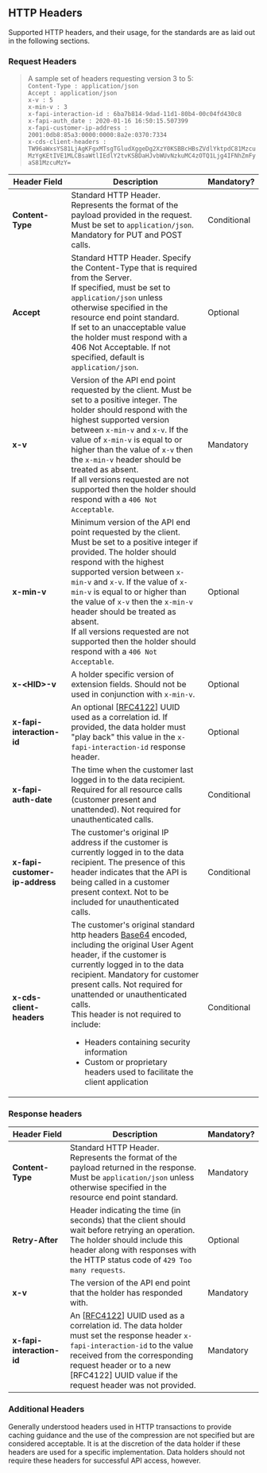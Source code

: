 ## HTTP Headers

Supported HTTP headers, and their usage, for the standards are as laid out in the following sections.

### Request Headers
>A sample set of headers requesting version 3 to 5:  
`Content-Type : application/json`  
`Accept : application/json`  
`x-v : 5`  
`x-min-v : 3`  
`x-fapi-interaction-id : 6ba7b814-9dad-11d1-80b4-00c04fd430c8`  
`x-fapi-auth_date : 2020-01-16 16:50:15.507399`  
`x-fapi-customer-ip-address : 2001:0db8:85a3:0000:0000:8a2e:0370:7334`  
`x-cds-client-headers : TW96aWxsYS81LjAgKFgxMTsgTGludXggeDg2XzY0KSBBcHBsZVdlYktpdC81MzcuMzYgKEtIVE1MLCBsaWtlIEdlY2tvKSBDaHJvbWUvNzkuMC4zOTQ1Ljg4IFNhZmFyaS81MzcuMzY=`  


Header Field | Description | Mandatory?
-------------|-------------|-----------
**Content-Type** | Standard HTTP Header. Represents the format of the payload provided in the request. Must be set to `application/json`. Mandatory for PUT and POST calls.| Conditional
**Accept** | Standard HTTP Header. Specify the Content-Type that is required from the Server.<br/>If specified, must be set to `application/json` unless otherwise specified in the resource end point standard.<br/>If set to an unacceptable value the holder must respond with a 406 Not Acceptable. If not specified, default is `application/json`. | Optional
**x-v** | Version of the API end point requested by the client. Must be set to a positive integer. The holder should respond with the highest supported version between `x-min-v` and `x-v`. If the value of `x-min-v` is equal to or higher than the value of `x-v` then the `x-min-v` header should be treated as absent. <br/>If all versions requested are not supported then the holder should respond with a `406 Not Acceptable`. | Mandatory
**x-min-v** | Minimum version of the API end point requested by the client. Must be set to a positive integer if provided. The holder should respond with the highest supported version between `x-min-v` and `x-v`. If the value of `x-min-v` is equal to or higher than the value of `x-v` then the `x-min-v` header should be treated as absent. <br/>If all versions requested are not supported then the holder should respond with a `406 Not Acceptable`. | Optional
**x-&lt;HID&gt;-v** | A holder specific version of extension fields. Should not be used in conjunction with `x-min-v`. | Optional
**x-fapi-interaction-id** | An optional [[RFC4122](https://tools.ietf.org/html/rfc4122)] UUID used as a correlation id. If provided, the data holder must "play back" this value in the `x-fapi-interaction-id` response header.| Optional
**x-fapi-auth-date** | The time when the customer last logged in to the data recipient.  Required for all resource calls (customer present and unattended).   Not required for unauthenticated calls. | Conditional
**x-fapi-customer-ip-address** | The customer's original IP address if the customer is currently logged in to the data recipient. The presence of this header indicates that the API is being called in a customer present context. Not to be included for unauthenticated calls. | Conditional
**x-cds-client-headers** | The customer's original standard http headers [Base64](#common-field-types) encoded, including the original User Agent header, if the customer is currently logged in to the data recipient. Mandatory for customer present calls.  Not required for unattended or unauthenticated calls.<br/>This header is not required to include:<br/><ul><li>Headers containing security information</li><li>Custom or proprietary headers used to facilitate the client application</li></ul>| Conditional

### Response headers
Header Field | Description | Mandatory?
-------------|-------------|-----------
**Content-Type** | Standard HTTP Header. Represents the format of the payload returned in the response.<br/>Must be `application/json` unless otherwise specified in the resource end point standard. | Mandatory
**Retry-After** | Header indicating the time (in seconds) that the client should wait before retrying an operation. The holder should include this header along with responses with the HTTP status code of `429 Too many requests`. | Optional
**x-v** | The version of the API end point that the holder has responded with. | Mandatory
**x-fapi-interaction-id** | An [[RFC4122](https://tools.ietf.org/html/rfc4122)] UUID used as a correlation id. The data holder must set the response header `x-fapi-interaction-id` to the value received from the corresponding request header or to a new [RFC4122] UUID value if the request header was not provided.| Mandatory

### Additional Headers

Generally understood headers used in HTTP transactions to provide caching guidance and the use of the compression are not specified but are considered acceptable. It is at the discretion of the data holder if these headers are used for a specific implementation. Data holders should not require these headers for successful API access, however.

